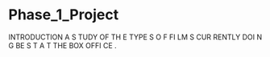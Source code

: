 # Phase_1_Project

INTRODUCTION
A S TUDY OF TH E TYPE S O F FI LM S
CUR RENTLY DOI N G BE S T A T THE
BOX OFFI CE .